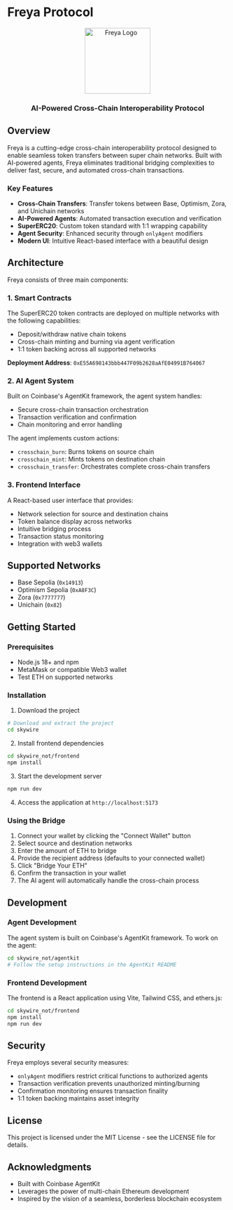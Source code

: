 # Freya Protocol

<div align="center">
  <img src="./skywire_not/frontend/src/assets/logo-icon.svg" alt="Freya Logo" width="150"/>
  <h3>AI-Powered Cross-Chain Interoperability Protocol</h3>
</div>

## Overview

Freya is a cutting-edge cross-chain interoperability protocol designed to enable seamless token transfers between super chain networks. Built with AI-powered agents, Freya eliminates traditional bridging complexities to deliver fast, secure, and automated cross-chain transactions.

### Key Features

- **Cross-Chain Transfers**: Transfer tokens between Base, Optimism, Zora, and Unichain networks
- **AI-Powered Agents**: Automated transaction execution and verification
- **SuperERC20**: Custom token standard with 1:1 wrapping capability 
- **Agent Security**: Enhanced security through `onlyAgent` modifiers
- **Modern UI**: Intuitive React-based interface with a beautiful design

## Architecture

Freya consists of three main components:

### 1. Smart Contracts

The SuperERC20 token contracts are deployed on multiple networks with the following capabilities:
- Deposit/withdraw native chain tokens
- Cross-chain minting and burning via agent verification
- 1:1 token backing across all supported networks

**Deployment Address**: `0xE55A698143bbb447F09b2628aAfE04991B764067`

### 2. AI Agent System

Built on Coinbase's AgentKit framework, the agent system handles:
- Secure cross-chain transaction orchestration
- Transaction verification and confirmation
- Chain monitoring and error handling

The agent implements custom actions:
- `crosschain_burn`: Burns tokens on source chain
- `crosschain_mint`: Mints tokens on destination chain
- `crosschain_transfer`: Orchestrates complete cross-chain transfers

### 3. Frontend Interface

A React-based user interface that provides:
- Network selection for source and destination chains
- Token balance display across networks
- Intuitive bridging process
- Transaction status monitoring
- Integration with web3 wallets

## Supported Networks

- Base Sepolia (`0x14913`)
- Optimism Sepolia (`0xA8F3C`)
- Zora (`0x7777777`)
- Unichain (`0x82`)

## Getting Started

### Prerequisites

- Node.js 18+ and npm
- MetaMask or compatible Web3 wallet
- Test ETH on supported networks

### Installation

1. Download the project
```bash
# Download and extract the project
cd skywire
```

2. Install frontend dependencies
```bash
cd skywire_not/frontend
npm install
```

3. Start the development server
```bash
npm run dev
```

4. Access the application at `http://localhost:5173`

### Using the Bridge

1. Connect your wallet by clicking the "Connect Wallet" button
2. Select source and destination networks
3. Enter the amount of ETH to bridge
4. Provide the recipient address (defaults to your connected wallet)
5. Click "Bridge Your ETH"
6. Confirm the transaction in your wallet
7. The AI agent will automatically handle the cross-chain process

## Development

### Agent Development

The agent system is built on Coinbase's AgentKit framework. To work on the agent:

```bash
cd skywire_not/agentkit
# Follow the setup instructions in the AgentKit README
```

### Frontend Development

The frontend is a React application using Vite, Tailwind CSS, and ethers.js:

```bash
cd skywire_not/frontend
npm install
npm run dev
```

## Security

Freya employs several security measures:

- `onlyAgent` modifiers restrict critical functions to authorized agents
- Transaction verification prevents unauthorized minting/burning
- Confirmation monitoring ensures transaction finality
- 1:1 token backing maintains asset integrity

## License

This project is licensed under the MIT License - see the LICENSE file for details.

## Acknowledgments

- Built with Coinbase AgentKit
- Leverages the power of multi-chain Ethereum development
- Inspired by the vision of a seamless, borderless blockchain ecosystem
